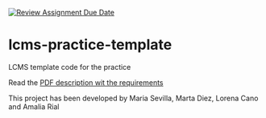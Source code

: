 [![Review Assignment Due Date](https://classroom.github.com/assets/deadline-readme-button-22041afd0340ce965d47ae6ef1cefeee28c7c493a6346c4f15d667ab976d596c.svg)](https://classroom.github.com/a/G-jDFL3y)
# lcms-practice-template
LCMS template code for the practice

Read the [PDF description wit the requirements](https://website-name.com)

This project has been developed by Maria Sevilla, Marta Diez, Lorena Cano and Amalia Rial
